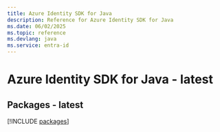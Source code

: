 ```yaml
---
title: Azure Identity SDK for Java
description: Reference for Azure Identity SDK for Java
ms.date: 06/02/2025
ms.topic: reference
ms.devlang: java
ms.service: entra-id
---
```

# Azure Identity SDK for Java - latest
## Packages - latest
[!INCLUDE [packages](identity-index.md)]